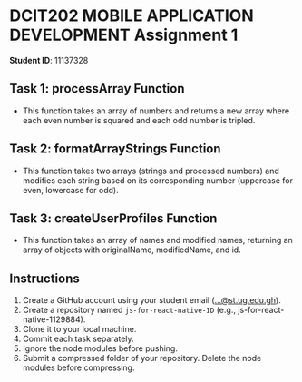 # DCIT202 MOBILE APPLICATION DEVELOPMENT Assignment 1

**Student ID**: 11137328

## Task 1: processArray Function
- This function takes an array of numbers and returns a new array where each even number is squared and each odd number is tripled.

## Task 2: formatArrayStrings Function
- This function takes two arrays (strings and processed numbers) and modifies each string based on its corresponding number (uppercase for even, lowercase for odd).

## Task 3: createUserProfiles Function
- This function takes an array of names and modified names, returning an array of objects with originalName, modifiedName, and id.

## Instructions
1. Create a GitHub account using your student email (...@st.ug.edu.gh).
2. Create a repository named `js-for-react-native-ID` (e.g., js-for-react-native-1129884).
3. Clone it to your local machine.
4. Commit each task separately.
5. Ignore the node modules before pushing.
6. Submit a compressed folder of your repository. Delete the node modules before compressing.
